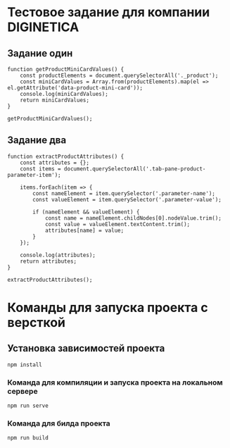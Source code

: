 # Тестовое задание для компании DIGINETICA
## Задание один
```
function getProductMiniCardValues() {
    const productElements = document.querySelectorAll('._product');
    const miniCardValues = Array.from(productElements).map(el => el.getAttribute('data-product-mini-card'));
    console.log(miniCardValues);
    return miniCardValues;
}

getProductMiniCardValues();
```
## Задание два
```
function extractProductAttributes() {
    const attributes = {};
    const items = document.querySelectorAll('.tab-pane-product-parameter-item');

    items.forEach(item => {
        const nameElement = item.querySelector('.parameter-name');
        const valueElement = item.querySelector('.parameter-value');

        if (nameElement && valueElement) {
            const name = nameElement.childNodes[0].nodeValue.trim();
            const value = valueElement.textContent.trim();
            attributes[name] = value;
        }
    });

    console.log(attributes);
    return attributes;
}

extractProductAttributes();
```
# Команды для запуска проекта с версткой
## Установка зависимостей проекта
```
npm install
```

### Команда для компиляции и запуска проекта на локальном сервере
```
npm run serve
```

### Команда для билда проекта
```
npm run build
```
